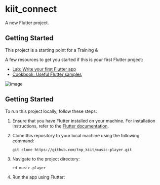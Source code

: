 # kiit_connect

A new Flutter project.

## Getting Started

This project is a starting point for a Training &

A few resources to get you started if this is your first Flutter project:

- [Lab: Write your first Flutter app](https://docs.flutter.dev/get-started/codelab)
- [Cookbook: Useful Flutter samples](https://docs.flutter.dev/cookbook)


![image](https://github.com/Vaibhavyadav350/tnp_kiit/assets/105127780/7879dcec-4f38-45b7-ab82-1320fa45dc98)
## Getting Started

To run this project locally, follow these steps:

1. Ensure that you have Flutter installed on your machine. For installation instructions, refer to the [Flutter documentation](https://flutter.dev/docs/get-started/install).

2. Clone this repository to your local machine using the following command:

   ```shell
   git clone https://github.com/tnp_kiit/music-player.git
3. Navigate to the project directory:
   ```shell 
   cd music-player
   ```
4. Run the app using Flutter:
